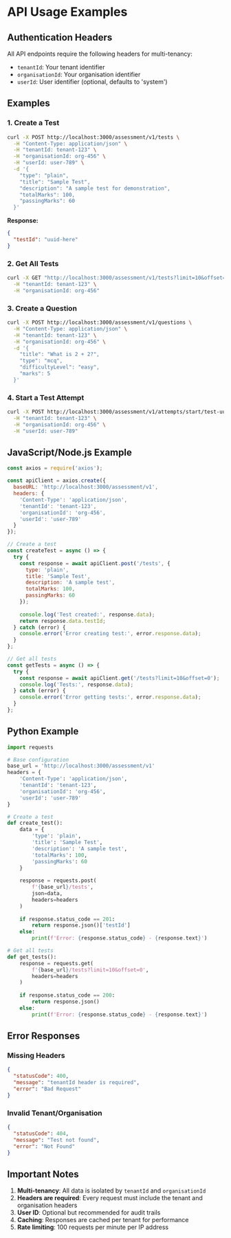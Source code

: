 # API Usage Examples

## Authentication Headers

All API endpoints require the following headers for multi-tenancy:

- `tenantId`: Your tenant identifier
- `organisationId`: Your organisation identifier
- `userId`: User identifier (optional, defaults to 'system')

## Examples

### 1. Create a Test

```bash
curl -X POST http://localhost:3000/assessment/v1/tests \
  -H "Content-Type: application/json" \
  -H "tenantId: tenant-123" \
  -H "organisationId: org-456" \
  -H "userId: user-789" \
  -d '{
    "type": "plain",
    "title": "Sample Test",
    "description": "A sample test for demonstration",
    "totalMarks": 100,
    "passingMarks": 60
  }'
```

**Response:**
```json
{
  "testId": "uuid-here"
}
```

### 2. Get All Tests

```bash
curl -X GET "http://localhost:3000/assessment/v1/tests?limit=10&offset=0" \
  -H "tenantId: tenant-123" \
  -H "organisationId: org-456"
```

### 3. Create a Question

```bash
curl -X POST http://localhost:3000/assessment/v1/questions \
  -H "Content-Type: application/json" \
  -H "tenantId: tenant-123" \
  -H "organisationId: org-456" \
  -d '{
    "title": "What is 2 + 2?",
    "type": "mcq",
    "difficultyLevel": "easy",
    "marks": 5
  }'
```

### 4. Start a Test Attempt

```bash
curl -X POST http://localhost:3000/assessment/v1/attempts/start/test-uuid-here \
  -H "tenantId: tenant-123" \
  -H "organisationId: org-456" \
  -H "userId: user-789"
```

## JavaScript/Node.js Example

```javascript
const axios = require('axios');

const apiClient = axios.create({
  baseURL: 'http://localhost:3000/assessment/v1',
  headers: {
    'Content-Type': 'application/json',
    'tenantId': 'tenant-123',
    'organisationId': 'org-456',
    'userId': 'user-789'
  }
});

// Create a test
const createTest = async () => {
  try {
    const response = await apiClient.post('/tests', {
      type: 'plain',
      title: 'Sample Test',
      description: 'A sample test',
      totalMarks: 100,
      passingMarks: 60
    });
    
    console.log('Test created:', response.data);
    return response.data.testId;
  } catch (error) {
    console.error('Error creating test:', error.response.data);
  }
};

// Get all tests
const getTests = async () => {
  try {
    const response = await apiClient.get('/tests?limit=10&offset=0');
    console.log('Tests:', response.data);
  } catch (error) {
    console.error('Error getting tests:', error.response.data);
  }
};
```

## Python Example

```python
import requests

# Base configuration
base_url = 'http://localhost:3000/assessment/v1'
headers = {
    'Content-Type': 'application/json',
    'tenantId': 'tenant-123',
    'organisationId': 'org-456',
    'userId': 'user-789'
}

# Create a test
def create_test():
    data = {
        'type': 'plain',
        'title': 'Sample Test',
        'description': 'A sample test',
        'totalMarks': 100,
        'passingMarks': 60
    }
    
    response = requests.post(
        f'{base_url}/tests',
        json=data,
        headers=headers
    )
    
    if response.status_code == 201:
        return response.json()['testId']
    else:
        print(f'Error: {response.status_code} - {response.text}')

# Get all tests
def get_tests():
    response = requests.get(
        f'{base_url}/tests?limit=10&offset=0',
        headers=headers
    )
    
    if response.status_code == 200:
        return response.json()
    else:
        print(f'Error: {response.status_code} - {response.text}')
```

## Error Responses

### Missing Headers
```json
{
  "statusCode": 400,
  "message": "tenantId header is required",
  "error": "Bad Request"
}
```

### Invalid Tenant/Organisation
```json
{
  "statusCode": 404,
  "message": "Test not found",
  "error": "Not Found"
}
```

## Important Notes

1. **Multi-tenancy**: All data is isolated by `tenantId` and `organisationId`
2. **Headers are required**: Every request must include the tenant and organisation headers
3. **User ID**: Optional but recommended for audit trails
4. **Caching**: Responses are cached per tenant for performance
5. **Rate limiting**: 100 requests per minute per IP address 